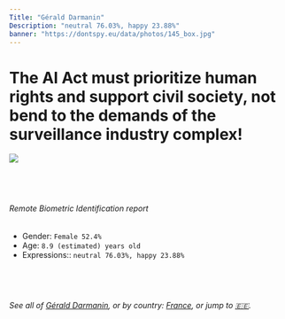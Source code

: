 ```yaml
---
Title: "Gérald Darmanin"
Description: "neutral 76.03%, happy 23.88%"
banner: "https://dontspy.eu/data/photos/145_box.jpg"
---
```


# The AI Act must prioritize human rights and support civil society, not bend to the demands of the surveillance industry complex!

<link rel="stylesheet" type="text/css" href="/css/blog.css" />

<div class="is-fake" hidden>

_This image is **clearly fake**_, yet we [continue to collect them because the AI Act negotiations](/blog/why-deepfake/) are heading in a direction that will only make people's lives more complicated. For a more in-depth explanation, read: [Double threat: why losing the battle against Face Biometrics would fuel the proliferation of deepfakes](/blog/the-dual-threat-how-losing-the-biometric-battle-fuels-deepfake-proliferation/).


</div>

<!-- <img src="https://dontspy.eu/data/photos/54_box.jpg" /> -->
<img src="https://dontspy.eu/data/photos/145_box.jpg" />

## <br>

###### Remote Biometric Identification report

* <span class="label">Gender:</span> `Female 52.4%`
* <span class="label">Age:</span> `8.9 (estimated) years old`
* <span class="label">Expressions::</span> `neutral 76.03%, happy 23.88%`

## <br>

###### See all of [Gérald Darmanin](/policymaker#G%C3%A9rald%20Darmanin), or by country: [France](/country#France), or jump to [🇪🇪](/x/153).

## <br>
